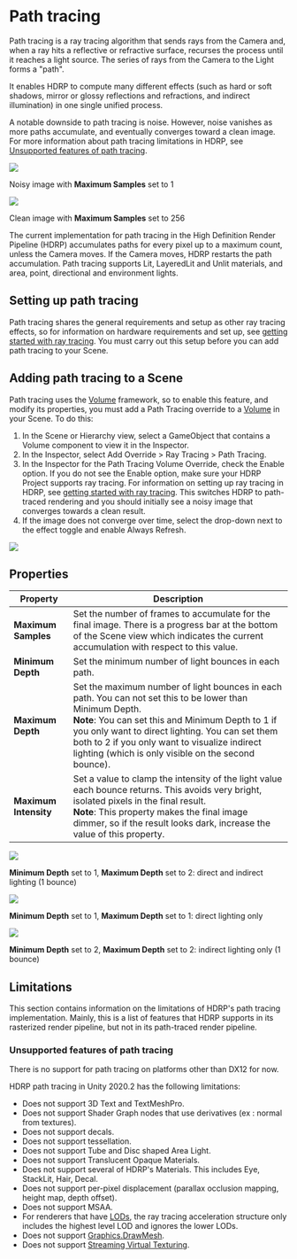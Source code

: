 # Path tracing

Path tracing is a ray tracing algorithm that sends rays from the Camera and, when a ray hits a reflective or refractive surface, recurses the process until it reaches a light source. The series of rays from the Camera to the Light forms a "path".

It enables HDRP to compute many different effects (such as hard or soft shadows, mirror or glossy reflections and refractions, and indirect illumination) in one single unified process.

A notable downside to path tracing is noise. However, noise vanishes as more paths accumulate, and eventually converges toward a clean image. For more information about path tracing limitations in HDRP, see [Unsupported features of path tracing](Ray-Tracing-Getting-Started.md#unsupported-features-of-path-tracing).

![](Images/RayTracingPathTracing1.png)

Noisy image with **Maximum Samples** set to 1

![](Images/RayTracingPathTracing2.png)

Clean image with **Maximum Samples** set to 256

The current implementation for path tracing in the High Definition Render Pipeline (HDRP) accumulates paths for every pixel up to a maximum count, unless the Camera moves. If the Camera moves, HDRP restarts the path accumulation. Path tracing supports Lit, LayeredLit and Unlit materials, and area, point, directional and environment lights.

## Setting up path tracing

Path tracing shares the general requirements and setup as other ray tracing effects, so for information on hardware requirements and set up, see [getting started with ray tracing](Ray-Tracing-Getting-Started.md). You must carry out this setup before you can add path tracing to your Scene.

## Adding path tracing to a Scene

Path tracing uses the [Volume](Volumes.md) framework, so to enable this feature, and modify its properties, you must add a Path Tracing override to a [Volume](Volumes.md) in your Scene. To do this:

1. In the Scene or Hierarchy view, select a GameObject that contains a Volume component to view it in the Inspector.
2. In the Inspector, select Add Override > Ray Tracing > Path Tracing.
3. In the Inspector for the Path Tracing Volume Override, check the Enable option. If you do not see the Enable option, make sure your HDRP Project supports ray tracing. For information on setting up ray tracing in HDRP, see [getting started with ray tracing](Ray-Tracing-Getting-Started.md). This switches HDRP to path-traced rendering and you should initially see a noisy image that converges towards a clean result.
4. If the image does not converge over time, select the drop-down next to the effect toggle and enable Always Refresh.

![](Images/RayTracingPathTracing3.png)

## Properties

| Property              | Description                                                  |
| --------------------- | ------------------------------------------------------------ |
| **Maximum Samples**   | Set the number of frames to accumulate for the final image. There is a progress bar at the bottom of the Scene view which indicates the current accumulation with respect to this value. |
| **Minimum Depth**     | Set the minimum number of light bounces in each path.        |
| **Maximum Depth**     | Set the maximum number of light bounces in each path. You can not set this to be lower than Minimum Depth.<br /> **Note**: You can set this and Minimum Depth to 1 if you only want to direct lighting. You can set them both to 2 if you only want to visualize indirect lighting (which is only visible on the second bounce). |
| **Maximum Intensity** | Set a value to clamp the intensity of the light value each bounce returns. This avoids very bright, isolated pixels in the final result.<br />**Note**: This property makes the final image dimmer, so if the result looks dark, increase the value of this property. |

![](Images/RayTracingPathTracing4.png)

**Minimum Depth** set to 1, **Maximum Depth** set to 2: direct and indirect lighting (1 bounce)

![](Images/RayTracingPathTracing5.png)

**Minimum Depth** set to 1, **Maximum Depth** set to 1: direct lighting only

![](Images/RayTracingPathTracing6.png)

**Minimum Depth** set to 2, **Maximum Depth** set to 2: indirect lighting only (1 bounce)

## Limitations

This section contains information on the limitations of HDRP's path tracing implementation. Mainly, this is a list of features that HDRP supports in its rasterized render pipeline, but not in its path-traced render pipeline.

### Unsupported features of path tracing

There is no support for path tracing on platforms other than DX12 for now.

HDRP path tracing in Unity 2020.2 has the following limitations:

- Does not support 3D Text and TextMeshPro.
- Does not support Shader Graph nodes that use derivatives (ex : normal from textures).
- Does not support decals.
- Does not support tessellation.
- Does not support Tube and Disc shaped Area Light.
- Does not support Translucent Opaque Materials.
- Does not support several of HDRP's Materials. This includes Eye, StackLit, Hair, Decal.
- Does not support per-pixel displacement (parallax occlusion mapping, height map, depth offset).
- Does not support MSAA.
- For renderers that have [LODs](https://docs.unity3d.com/Documentation/Manual/LevelOfDetail.html), the ray tracing acceleration structure only includes the highest level LOD and ignores the lower LODs.
- Does not support [Graphics.DrawMesh](https://docs.unity3d.com/ScriptReference/Graphics.DrawMesh.html).
- Does not support [Streaming Virtual Texturing](https://docs.unity3d.com/Documentation/Manual/svt-streaming-virtual-texturing.html).
